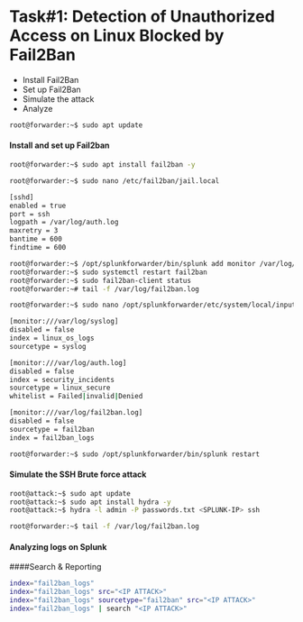 # Task#1: Detection of Unauthorized Access on Linux Blocked by Fail2Ban

- Install Fail2Ban
- Set up Fail2Ban
- Simulate the attack
- Analyze

```sh
root@forwarder:~$ sudo apt update
```

#### Install and set up Fail2ban

```sh
root@forwarder:~$ sudo apt install fail2ban -y
```

```sh
root@forwarder:~$ sudo nano /etc/fail2ban/jail.local
```

```sh
[sshd]
enabled = true
port = ssh
logpath = /var/log/auth.log
maxretry = 3
bantime = 600
findtime = 600
```

```sh
root@forwarder:~$ /opt/splunkforwarder/bin/splunk add monitor /var/log/fail2ban.log
root@forwarder:~$ sudo systemctl restart fail2ban
root@forwarder:~$ sudo fail2ban-client status
root@forwarder:~# tail -f /var/log/fail2ban.log
```

```sh
root@forwarder:~$ sudo nano /opt/splunkforwarder/etc/system/local/inputs.conf
```

```sh
[monitor:///var/log/syslog]
disabled = false
index = linux_os_logs
sourcetype = syslog

[monitor:///var/log/auth.log]
disabled = false
index = security_incidents
sourcetype = linux_secure
whitelist = Failed|invalid|Denied

[monitor:///var/log/fail2ban.log]
disabled = false
sourcetype = fail2ban
index = fail2ban_logs
```

```sh
root@forwarder:~$ sudo /opt/splunkforwarder/bin/splunk restart
```

#### Simulate the SSH Brute force attack

```sh
root@attack:~$ sudo apt update
root@attack:~$ sudo apt install hydra -y
root@attack:~$ hydra -l admin -P passwords.txt <SPLUNK-IP> ssh
```

```sh
root@forwarder:~$ tail -f /var/log/fail2ban.log
```

#### Analyzing logs on Splunk

####Search & Reporting

```sh
index="fail2ban_logs"
index="fail2ban_logs" src="<IP ATTACK>"
index="fail2ban_logs" sourcetype="fail2ban" src="<IP ATTACK>"
index="fail2ban_logs" | search "<IP ATTACK>"
```
